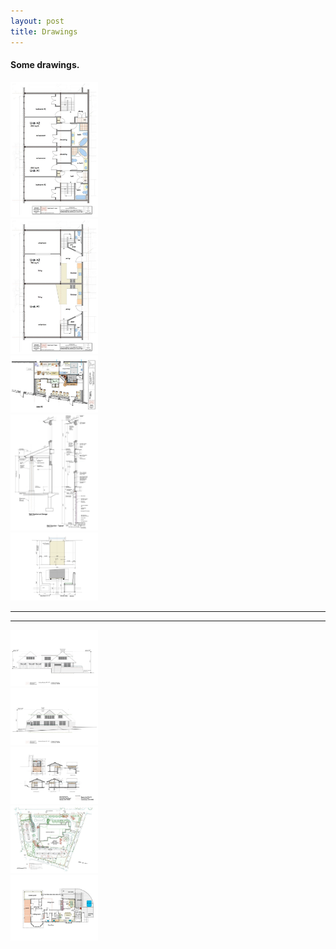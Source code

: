 ```yaml
---
layout: post
title: Drawings
---
```


#### Some drawings.

<div id="portfolio" class="span-24">

  <div class="span-4 append-1"><a class="fancybox" rel="group" href="/images/portfolio/drawings/1.jpg"><img width="140" class="top left item" src="/images/portfolio/drawings/1.jpg"></a></div>
  <div class="span-4 append-1"><a class="fancybox" rel="group" href="/images/portfolio/drawings/2.jpg"><img width="140" class="top left item" src="/images/portfolio/drawings/2.jpg"></a></div>
  <div class="span-4 append-1"><a class="fancybox" rel="group" href="/images/portfolio/drawings/3.jpg"><img width="140" class="top left item" src="/images/portfolio/drawings/3.jpg"></a></div>
  <div class="span-4 append-1"><a class="fancybox" rel="group" href="/images/portfolio/drawings/4.jpg"><img width="140" class="top left item" src="/images/portfolio/drawings/4.jpg"></a></div>
  <div class="span-4 last"><a class="fancybox" rel="group" href="/images/portfolio/drawings/5.jpg"><img width="140" class="top left item" src="/images/portfolio/drawings/5.jpg"></a></div>

<hr class="space" />
<hr class="space" />

  <div class="span-4 append-1"><a class="fancybox" rel="group" href="/images/portfolio/drawings/6.jpg"><img width="140" class="top left item" src="/images/portfolio/drawings/6.jpg"></a></div>
  <div class="span-4 append-1"><a class="fancybox" rel="group" href="/images/portfolio/drawings/7.jpg"><img width="140" class="top left item" src="/images/portfolio/drawings/7.jpg"></a></div>
  <div class="span-4 append-1"><a class="fancybox" rel="group" href="/images/portfolio/drawings/8.jpg"><img width="140" class="top left item" src="/images/portfolio/drawings/8.jpg"></a></div>
  <div class="span-4 append-1"><a class="fancybox" rel="group" href="/images/portfolio/drawings/9.jpg"><img width="140" class="top left item" src="/images/portfolio/drawings/9.jpg"></a></div>
  <div class="span-4 last"><a class="fancybox" rel="group" href="/images/portfolio/drawings/10.jpg"><img width="140" class="top left item" src="/images/portfolio/drawings/10.jpg"></a></div>

</div>

